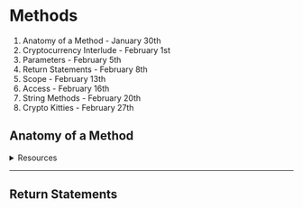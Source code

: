 # Methods

1. Anatomy of a Method - January 30th
2. Cryptocurrency Interlude - February 1st
3. Parameters - February 5th
4. Return Statements - February 8th
5. Scope - February 13th
6. Access - February 16th
7. String Methods - February 20th
8. Crypto Kitties - February 27th


## Anatomy of a Method
<details>
 <summary>Resources
 </summary>
 
* [Slides](https://drive.google.com/open?id=1w1CslBeWrUOoMpjy-n8wgeZJNHFzaKaQ-Se9YHlfVeQ)
* [Video](TBD)
* Readings
  * [Option 1](TBD)
  * [Option 2](TBD)
  * [Option 3](TBD)
* [Exercise 1](../U2%20Methods/Method%20Anatomy/1.2%20Exercises/Add10.java) &nbsp; &nbsp; &nbsp; [Exercise 1 Tester](../U2%20Methods/Method%20Anatomy/1.2%20Exercises/Add10Tester.java)

</details>

***
## Return Statements
